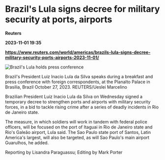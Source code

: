 # Brazil's Lula signs decree for military security at ports, airports
**Reuters**

**2023-11-01 19:35**

**https://www.reuters.com/world/americas/brazils-lula-signs-decree-military-security-ports-airports-2023-11-01/**

![Brazil's Lula holds press conference](https://www.reuters.com/resizer/EItHwngqGMxMYVQaHHvwL85liNY=/1920x0/filters:quality(80)/cloudfront-us-east-2.images.arcpublishing.com/reuters/FUYCSE7ERZLC3P2FNDKFUOW47A.jpg)

Brazil's President Luiz Inacio Lula da Silva speaks during a breakfast and press conference with foreign correspondents, at the Planalto Palace in Brasilia, Brazil October 27, 2023. REUTERS/Ueslei Marcelino

Brazilian President Luiz Inacio Lula da Silva on Wednesday signed a temporary decree to strengthen ports and airports with military security forces, in a bid to tackle rising crime after a series of deadly incidents in Rio de Janeiro state.

The measure, in which soldiers will work in tandem with federal police officers, will be focused on the port of Itaguai in Rio de Janeiro state and Rio's Galeão airport, Lula said. The Sao Paulo state port of Santos, Latin America's largest, will also be targeted, as will Sao Paulo's main airport Guarulhos, he added.

Reporting by Lisandra Paraguassu; Editing by Mark Porter